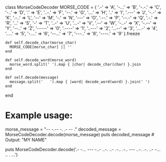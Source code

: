 class MorseCodeDecoder
    MORSE_CODE = {
      '.-' => 'A', '-...' => 'B', '-.-.' => 'C', '-..' => 'D',
      '.' => 'E', '..-.' => 'F', '--.' => 'G', '....' => 'H',
      '..' => 'I', '.---' => 'J', '-.-' => 'K', '.-..' => 'L',
      '--' => 'M', '-.' => 'N', '---' => 'O', '.--.' => 'P',
      '--.-' => 'Q', '.-.' => 'R', '...' => 'S', '-' => 'T',
      '..-' => 'U', '...-' => 'V', '.--' => 'W', '-..-' => 'X',
      '-.--' => 'Y', '--..' => 'Z', '-----' => '0', '.----' => '1',
      '..---' => '2', '...--' => '3', '....-' => '4', '.....' => '5',
      '-....' => '6', '--...' => '7', '---..' => '8', '----.' => '9'
    }.freeze
  
    def self.decode_char(morse_char)
      MORSE_CODE[morse_char] || ''
    end
  
    def self.decode_word(morse_word)
      morse_word.split(' ').map { |char| decode_char(char) }.join
    end
  
    def self.decode(message)
      message.split('   ').map { |word| decode_word(word) }.join(' ')
    end
  end
  
  # Example usage:
  morse_message = "-- -.--   -. .- -- ."
  decoded_message = MorseCodeDecoder.decode(morse_message)
  puts decoded_message  # Output: "MY NAME"

  puts MorseCodeDecoder.decode('.-   -... --- -..-   ..-. ..- .-.. .-..   --- ..-.   .-. ..- -... .. . ...')
